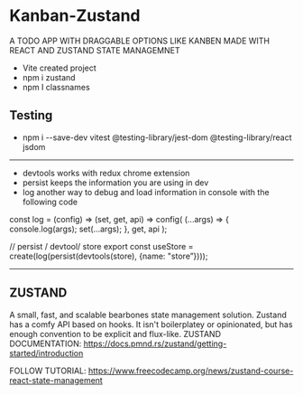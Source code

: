 # Kanban-Zustand

A TODO APP WITH DRAGGABLE OPTIONS LIKE KANBEN MADE WITH REACT AND ZUSTAND STATE MANAGEMNET

- Vite created project
- npm i zustand
- npm I classnames

## Testing
- npm i --save-dev vitest @testing-library/jest-dom @testing-library/react jsdom
------------------------------------

- devtools works with redux chrome extension
- persist keeps the information you are using in dev 
- log another way to debug and load information in console with the following code

const log = (config) => (set, get, api) => config(
    (...args) => {
        console.log(args);
        set(...args);
    },
    get,
    api
);

//                             persist / devtool/ store
export const useStore = create(log(persist(devtools(store), {name: "store”})));

------------------------------------

## ZUSTAND
A small, fast, and scalable bearbones state management solution. Zustand has a comfy API based on hooks. It isn't boilerplatey or opinionated, but has enough convention to be explicit and flux-like.
ZUSTAND DOCUMENTATION:  https://docs.pmnd.rs/zustand/getting-started/introduction


FOLLOW TUTORIAL: https://www.freecodecamp.org/news/zustand-course-react-state-management